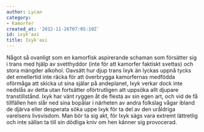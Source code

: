 ```yaml
---
author: Lycan
category:
- Kamorfer
created_at: '2012-11-26T07:05:10Z'
id: ixyk'axi
title: Ixyk'axi
---
```

Något så ovanligt som en kamorfisk aspirerande schaman som försätter sig i trans med hjälp av svetthyddor (inte för att kamorfer faktiskt svettas) och stora mängder alkohol. Oavsätt hur djup trans Ixyk än lyckas uppnå tycks det emellertid inte räcka för att överbrygga kamorfernas medfödda oförmåga att skicka ut sina själar på andeplanet, Ixyk verkar dock inte nedslås av detta utan fortsätter oförtrutligen att uppsöka allt djupare transtillstånd. Ixyk har vänt ryggen åt de flesta av sin egen art, och vid de få tillfällen hen slår ned sina bopålar i närheten av andra folkslag vågar ibland de djärva eller desperata söka uppe Ixyk för ta del av den uråldriga varelsens livsvisdom. Man bör ta sig akt, för Ixyk sägs vara extremt lättretlig och inte sällan ta till sin dödliga kniv om hen känner sig provocerad.